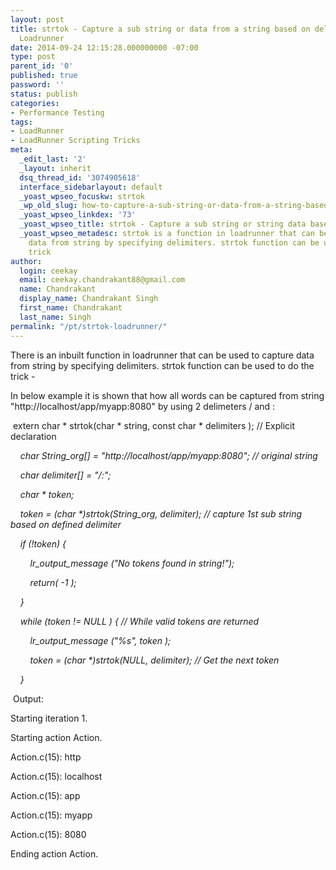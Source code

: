 ```yaml
---
layout: post
title: strtok - Capture a sub string or data from a string based on delimiters in
  Loadrunner
date: 2014-09-24 12:15:28.000000000 -07:00
type: post
parent_id: '0'
published: true
password: ''
status: publish
categories:
- Performance Testing
tags:
- LoadRunner
- LoadRunner Scripting Tricks
meta:
  _edit_last: '2'
  _layout: inherit
  dsq_thread_id: '3074905618'
  interface_sidebarlayout: default
  _yoast_wpseo_focuskw: strtok
  _wp_old_slug: how-to-capture-a-sub-string-or-data-from-a-string-based-on-delimiters-in-loadrunner
  _yoast_wpseo_linkdex: '73'
  _yoast_wpseo_title: strtok - Capture a sub string or string data based on delimiters
  _yoast_wpseo_metadesc: strtok is a function in loadrunner that can be used to capture
    data from string by specifying delimiters. strtok function can be used to do the
    trick
author:
  login: ceekay
  email: ceekay.chandrakant88@gmail.com
  name: Chandrakant
  display_name: Chandrakant Singh
  first_name: Chandrakant
  last_name: Singh
permalink: "/pt/strtok-loadrunner/"
---
```

There is an inbuilt function in loadrunner that can be used to capture data from string by specifying delimiters. strtok function can be used to do the trick -

In below example it is shown that how all words can be captured from string "http://localhost/app/myapp:8080" by using 2 delimeters / and :

&nbsp;extern char \* strtok(char \* string, const char \* delimiters ); // Explicit declaration

&nbsp; _&nbsp; char String\_org[] = "http://localhost/app/myapp:8080"; // original string&nbsp;_

_&nbsp; &nbsp; char delimiter[] = "/:";_

_&nbsp; &nbsp; char \* token;_

_&nbsp; &nbsp; token = (char \*)strtok(String\_org, delimiter); // capture 1st sub string based on defined delimiter_

_&nbsp; &nbsp; if (!token) {_

_&nbsp; &nbsp; &nbsp; &nbsp; lr\_output\_message ("No tokens found in string!");_

_&nbsp; &nbsp; &nbsp; &nbsp; return( -1 );_

_&nbsp; &nbsp; }_

_&nbsp; &nbsp; while (token != NULL ) { // While valid tokens are returned_

_&nbsp; &nbsp; &nbsp; &nbsp; lr\_output\_message ("%s", token );_

_&nbsp; &nbsp; &nbsp; &nbsp; token = (char \*)strtok(NULL, delimiter); // Get the next token_

_&nbsp; &nbsp; }&nbsp;_

&nbsp;Output:

Starting iteration 1.

Starting action Action.

Action.c(15): http

Action.c(15): localhost

Action.c(15): app

Action.c(15): myapp

Action.c(15): 8080

Ending action Action.

